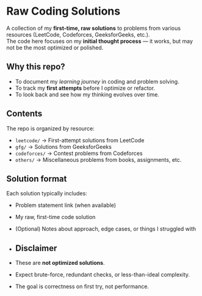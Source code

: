 # Raw Coding Solutions

A collection of my **first-time, raw solutions** to problems from various resources (LeetCode, Codeforces, GeeksforGeeks, etc.).  
The code here focuses on my **initial thought process** — it works, but may not be the most optimized or polished.

## Why this repo?

- To document my *learning journey* in coding and problem solving.  
- To track my **first attempts** before I optimize or refactor.  
- To look back and see how my thinking evolves over time.  

## Contents

The repo is organized by resource:

- `leetcode/` → First-attempt solutions from LeetCode
- `gfg/` → Solutions from GeeksforGeeks
- `codeforces/` → Contest problems from Codeforces
- `others/` → Miscellaneous problems from books, assignments, etc.


## Solution format

Each solution typically includes:
- Problem statement link (when available)
- My raw, first-time code solution
- (Optional) Notes about approach, edge cases, or things I struggled with

- ## Disclaimer

- These are **not optimized solutions**.  
- Expect brute-force, redundant checks, or less-than-ideal complexity.  
- The goal is correctness on first try, not performance.




